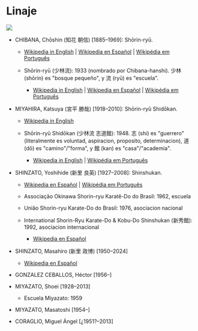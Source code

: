 # Linaje

<img src=https://jmdz.github.io/karate-notes/linaje-diagrama.svg />

* CHIBANA, Chōshin (知花 朝信) [1885–1969]: Shōrin-ryū.

    + [Wikipedia in English](https://en.wikipedia.org/wiki/Chōshin_Chibana)
    | [Wikipedia en Español](https://es.wikipedia.org/wiki/Chibana_Chōshin)
    | [Wikipédia em Português](https://pt.wikipedia.org/wiki/Choshin_Chibana)

    * Shōrin-ryū (少林流): 1933 (nombrado por Chibana-hanshi). 少林 (shōrin) es "bosque pequeño", y 流 (ryū) es "escuela".

        + [Wikipedia in English](https://en.wikipedia.org/wiki/Shōrin-ryū)
        | [Wikipedia en Español](https://es.wikipedia.org/wiki/Shorin_Ryu)
        | [Wikipédia em Português](https://pt.wikipedia.org/wiki/Shorin-ryu)

* MIYAHIRA, Katsuya (宮平 勝哉) [1918–2010]: Shōrin-ryū Shidōkan.
    + [Wikipedia in English](https://en.wikipedia.org/wiki/Katsuya_Miyahira)

    * Shōrin-ryū Shidōkan (少林流 志道館): 1948. 志 (shi) es "guerrero" (literalmente es voluntad, aspiracion, proposito, determinacion), 道 (dō) es "camino"/"forma", y 館 (kan) es "casa"/"academia".

        + [Wikipedia in English](https://en.wikipedia.org/wiki/Shōrin-ryū_Shidōkan)
        | [Wikipédia em Português](https://pt.wikipedia.org/wiki/Okinawa_Shorin-ryu_Shidokan)

* SHINZATO, Yoshihide (新里 良英) [1927–2008]: Shinshukan.

    + [Wikipedia en Español](https://es.wikipedia.org/wiki/Yoshihide_Shinzato)
    | [Wikipédia em Português](https://pt.wikipedia.org/wiki/Yoshihide_Shinzato)

    * Associação Okinawa Shorin-ryu Karatê-Do do Brasil: 1962, escuela

    * União Shorin-ryu Karate-Do do Brasil: 1976, asociacion nacional

    * International Shorin-Ryu Karate-Do & Kobu-Do Shinshukan (新秀館): 1992, asociacion internacional

        + [Wikipedia en Español](https://es.wikipedia.org/wiki/International_Shorin_Ryu_Karatedo_&_Kobudo_Shinshukan)

* SHINZATO, Masahiro (新里 政博) [1950–2024]

    + [Wikipedia en Español](https://es.wikipedia.org/wiki/Masahiro_Shinzato)

* GONZALEZ CEBALLOS, Héctor [1956–]

* MIYAZATO, Shoei [1928–2013]

    * Escuela Miyazato: 1959

* MIYAZATO, Masatoshi [1954–]

* CORAGLIO, Miguel Ángel [¿1951?–2013]
